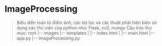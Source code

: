 # ImageProcessing
> Biểu diễn toán tử điểm ảnh, các bộ lọc và các thuật phát hiện biên sử dụng các thư viện của python như: Flask, cv2, numpy
Cấu trúc thư mục:
root
|-- images
|-- templates
|   |-- index.html
|   |-- main.html
|-- app.py
|-- ImageProcessing.py
